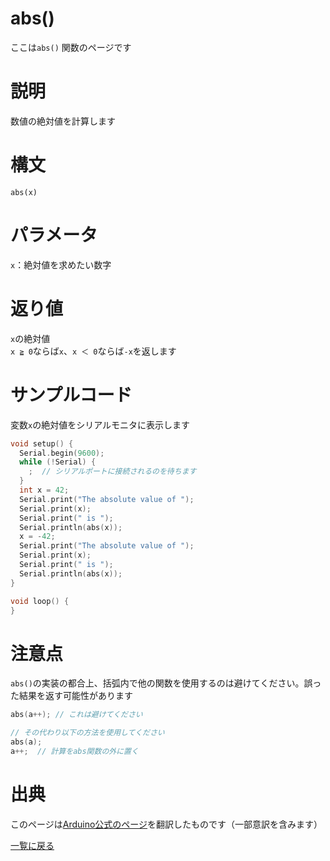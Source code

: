 # abs()

ここは`abs()` 関数のページです

# 説明

数値の絶対値を計算します

# 構文

`abs(x)`

# パラメータ

`x`：絶対値を求めたい数字

# 返り値

`x`の絶対値  
`x ≧ 0`ならば`x`、`x ＜ 0`ならば`-x`を返します

# サンプルコード

変数`x`の絶対値をシリアルモニタに表示します

```cpp
void setup() {
  Serial.begin(9600);
  while (!Serial) {
    ;  // シリアルポートに接続されるのを待ちます
  }
  int x = 42;
  Serial.print("The absolute value of ");
  Serial.print(x);
  Serial.print(" is ");
  Serial.println(abs(x));
  x = -42;
  Serial.print("The absolute value of ");
  Serial.print(x);
  Serial.print(" is ");
  Serial.println(abs(x));
}

void loop() {
}
```

# 注意点

`abs()`の実装の都合上、括弧内で他の関数を使用するのは避けてください。誤った結果を返す可能性があります

```cpp
abs(a++); // これは避けてください

// その代わり以下の方法を使用してください
abs(a);
a++;  // 計算をabs関数の外に置く
```

# 出典

このページは[Arduino公式のページ](https://www.arduino.cc/reference/en/language/functions/math/abs/)を翻訳したものです（一部意訳を含みます）

[一覧に戻る](https://docs.nchlab.net/Arduino/ref/)  

